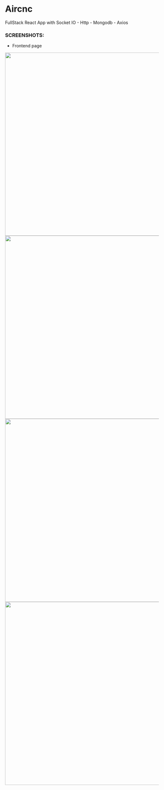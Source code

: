 # Aircnc
FullStack  React App with Socket IO - Http - Mongodb - Axios


 ### SCREENSHOTS:
  - Frontend page
  <img src="https://sergior.s3.amazonaws.com/fullstack+shoe/front-10.png" height = "600" width = "900" />
  
  
  
  
   <img src="https://sergior.s3.amazonaws.com/fullstack+shoe/signup-spot.png" height = "600" width = "900" />
   
   
   
   
   <img src="https://sergior.s3.amazonaws.com/fullstack+shoe/front+%26+mobile-img.png" height = "600" width = "900" />
   
   
   
    
   <img src="https://sergior.s3.amazonaws.com/fullstack+shoe/ReservationMongodb-results.png" height = "600" width = "900" />

